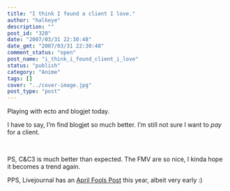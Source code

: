 ```yaml
---
title: "I think I found a client I love."
author: "halkeye"
description: ""
post_id: "320"
date: "2007/03/31 22:30:48"
date_gmt: "2007/03/31 22:30:48"
comment_status: "open"
post_name: "i_think_i_found_client_i_love"
status: "publish"
category: "Anime"
tags: []
cover: "../cover-image.jpg"
post_type: "post"
---
```


Playing with ecto and blogjet today.




I have to say, I’m find blogjet so much better. I’m still not sure I want to *pay* for a client.




 




PS, C&C3 is much better than expected. The FMV are so nice, I kinda hope it becomes a trend again.




PPS, Livejournal has an [April Fools Post](http://news.livejournal.com/97749.html?mode=reply&style=mine) this year, albeit very early :)